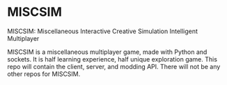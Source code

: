 # MISCSIM
MISCSIM: Miscellaneous Interactive Creative Simulation Intelligent Multiplayer

MISCSIM is a miscellaneous multiplayer game, made with Python and sockets. It is half learning experience, half unique exploration game. This repo will contain the client, server, and modding API. There will not be any other repos for MISCSIM.
